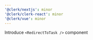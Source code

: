 ```yaml
---
'@clerk/nextjs': minor
'@clerk/clerk-react': minor
'@clerk/vue': minor
---
```


Introduce `<RedirectToTask />` component

